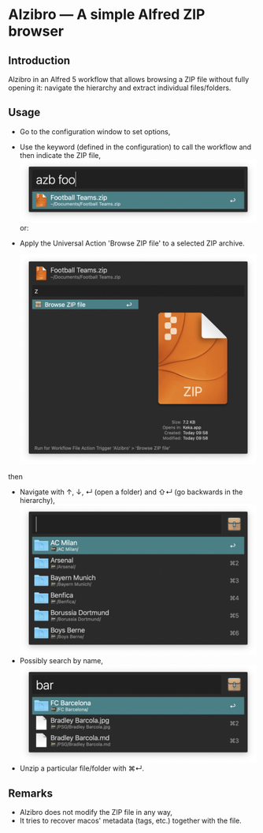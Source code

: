 # Alzibro — A simple Alfred ZIP browser

## Introduction

Alzibro in an Alfred 5 workflow that allows browsing a ZIP file without fully opening it: navigate the hierarchy and extract individual files/folders.

## Usage

* Go to the configuration window to set options,
* Use the keyword (defined in the configuration) to call the workflow and then indicate the ZIP file,
  ![](./pics/Capture1.png)
  or:
* Apply the Universal Action 'Browse ZIP file' to a selected ZIP archive.

  <center><img src="./pics/Capture2.png" width="500"><center>

then

* Navigate with ↑, ↓, ↵ (open a folder) and ⇧↵ (go backwards in the hierarchy), ![](./pics/Capture3.png)
* Possibly search by name, ![](./pics/Capture4.png)
* Unzip a particular file/folder with ⌘↵.

## Remarks

* Alzibro does not modify the ZIP file in any way,
* It tries to recover macos' metadata (tags, etc.) together with the file.